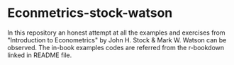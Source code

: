# Econmetrics-stock-watson
In this repository an honest attempt at all the examples and exercises from "Introduction to Econometrics" by John H. Stock &amp; Mark W. Watson can be observed. The in-book examples codes are referred from the r-bookdown linked in README file.
